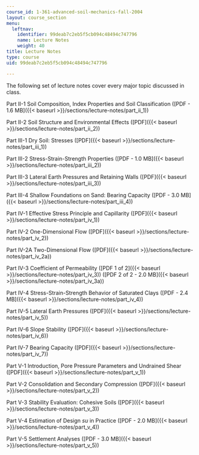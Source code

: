 ```yaml
---
course_id: 1-361-advanced-soil-mechanics-fall-2004
layout: course_section
menu:
  leftnav:
    identifier: 99deab7c2eb5f5cb094c48494c747796
    name: Lecture Notes
    weight: 40
title: Lecture Notes
type: course
uid: 99deab7c2eb5f5cb094c48494c747796

---
```


The following set of lecture notes cover every major topic discussed in class.

Part II-1 Soil Composition, Index Properties and Soil Classification ([PDF - 1.6 MB]({{< baseurl >}}/sections/lecture-notes/part_ii_1))

Part II-2 Soil Structure and Environmental Effects ([PDF]({{< baseurl >}}/sections/lecture-notes/part_ii_2))

Part III-1 Dry Soil: Stresses ([PDF]({{< baseurl >}}/sections/lecture-notes/part_iii_1))

Part III-2 Stress-Strain-Strength Properties ([PDF - 1.0 MB]({{< baseurl >}}/sections/lecture-notes/part_iii_2))

Part III-3 Lateral Earth Pressures and Retaining Walls ([PDF]({{< baseurl >}}/sections/lecture-notes/part_iii_3))

Part III-4 Shallow Foundations on Sand: Bearing Capacity ([PDF - 3.0 MB]({{< baseurl >}}/sections/lecture-notes/part_iii_4))

Part IV-1 Effective Stress Principle and Capillarity ([PDF]({{< baseurl >}}/sections/lecture-notes/part_iv_1))

Part IV-2 One-Dimensional Flow ([PDF]({{< baseurl >}}/sections/lecture-notes/part_iv_2))

Part IV-2A Two-Dimensional Flow ([PDF]({{< baseurl >}}/sections/lecture-notes/part_iv_2a))

Part IV-3 Coefficient of Permeability ([PDF 1 of 2]({{< baseurl >}}/sections/lecture-notes/part_iv_3)) ([PDF 2 of 2 - 2.0 MB]({{< baseurl >}}/sections/lecture-notes/part_iv_3a))

Part IV-4 Stress-Strain-Strength Behavior of Saturated Clays ([PDF - 2.4 MB]({{< baseurl >}}/sections/lecture-notes/part_iv_4))

Part IV-5 Lateral Earth Pressures ([PDF]({{< baseurl >}}/sections/lecture-notes/part_iv_5))

Part IV-6 Slope Stability ([PDF]({{< baseurl >}}/sections/lecture-notes/part_iv_6))

Part IV-7 Bearing Capacity ([PDF]({{< baseurl >}}/sections/lecture-notes/part_iv_7))

Part V-1 Introduction, Pore Pressure Parameters and Undrained Shear ([PDF]({{< baseurl >}}/sections/lecture-notes/part_v_1))

Part V-2 Consolidation and Secondary Compression ([PDF]({{< baseurl >}}/sections/lecture-notes/part_v_2))

Part V-3 Stability Evaluation: Cohesive Soils ([PDF]({{< baseurl >}}/sections/lecture-notes/part_v_3))

Part V-4 Estimation of Design _su_ in Practice ([PDF - 2.0 MB]({{< baseurl >}}/sections/lecture-notes/part_v_4))

Part V-5 Settlement Analyses ([PDF - 3.0 MB]({{< baseurl >}}/sections/lecture-notes/part_v_5))
